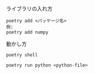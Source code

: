 ライブラリの入れ方
```
poetry add <パッケージ名>
例:
poetry add numpy
```

動かし方
```
poetry shell

poetry run python <python-file>
```
